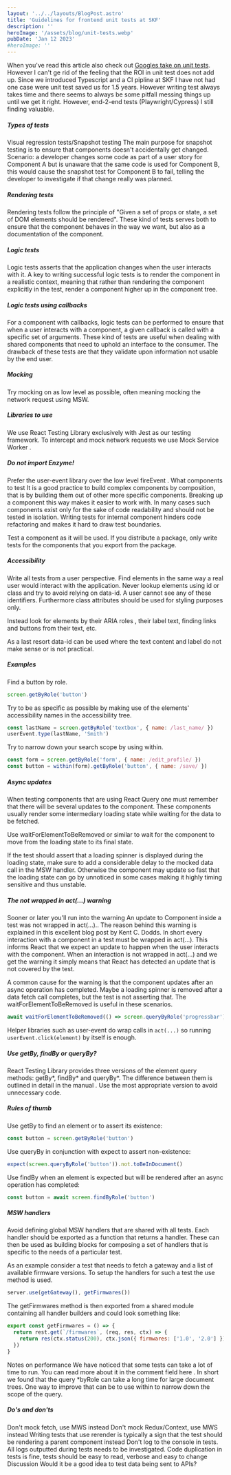 ```yaml
---
layout: '../../layouts/BlogPost.astro'
title: 'Guidelines for frontend unit tests at SKF'
description: ''
heroImage: '/assets/blog/unit-tests.webp'
pubDate: 'Jan 12 2023'
#heroImage: ''
---
```


When you've read this article also check out [Googles take on unit tests](https://abseil.io/resources/swe-book/html/ch12.html). However I can't ge rid of the feeling that the ROI in unit test does not add up. Since we introduced Typescript and a CI pipline at SKF I have not had one case were unit test saved us for 1.5 years. However writing test always takes time and there seems to always be some pitfall messing things up until we get it right. However, end-2-end tests (Playwright/Cypress) I still finding valuable.

##### Types of tests

Visual regression tests/Snapshot testing
The main purpose for snapshot testing is to ensure that components doesn't accidentally get changed. Scenario: a developer changes some code as part of a user story for Component A but is unaware that the same code is used for Component B, this would cause the snapshot test for Component B to fail, telling the developer to investigate if that change really was planned.

##### Rendering tests

Rendering tests follow the principle of "Given a set of props or state, a set of DOM elements should be rendered". These kind of tests serves both to ensure that the component behaves in the way we want, but also as a documentation of the component.

##### Logic tests

Logic tests asserts that the application changes when the user interacts with it. A key to writing successful logic tests is to render the component in a realistic context, meaning that rather than rendering the component explicitly in the test, render a component higher up in the component tree.

##### Logic tests using callbacks

For a component with callbacks, logic tests can be performed to ensure that when a user interacts with a component, a given callback is called with a specific set of arguments. These kind of tests are useful when dealing with shared components that need to uphold an interface to the consumer. The drawback of these tests are that they validate upon information not usable by the end user.

##### Mocking

Try mocking on as low level as possible, often meaning mocking the network request using MSW.

##### Libraries to use

We use React Testing Library exclusively with Jest as our testing framework. To intercept and mock network requests we use Mock Service Worker .

##### Do not import Enzyme!

Prefer the user-event library over the low level fireEvent .
What components to test
It is a good practice to build complex components by composition, that is by building them out of other more specific components. Breaking up a component this way makes it easier to work with. In many cases such components exist only for the sake of code readability and should not be tested in isolation. Writing tests for internal component hinders code refactoring and makes it hard to draw test boundaries.

Test a component as it will be used. If you distribute a package, only write tests for the components that you export from the package.

##### Accessibility

Write all tests from a user perspective. Find elements in the same way a real user would interact with the application. Never lookup elements using id or class and try to avoid relying on data-id. A user cannot see any of these identifiers. Furthermore class attributes should be used for styling purposes only.

Instead look for elements by their ARIA roles , their label text, finding links and buttons from their text, etc.

As a last resort data-id can be used where the text content and label do not make sense or is not practical.

##### Examples

Find a button by role.

```javascript
screen.getByRole('button')
```

Try to be as specific as possible by making use of the elements' accessibility names in the accessibility tree.

```javascript
const lastName = screen.getByRole('textbox', { name: /last_name/ })
userEvent.type(lastName, 'Smith')
```

Try to narrow down your search scope by using within.

```javascript
const form = screen.getByRole('form', { name: /edit_profile/ })
const button = within(form).getByRole('button', { name: /save/ })
```

##### Async updates

When testing components that are using React Query one must remember that there will be several updates to the component. These components usually render some intermediary loading state while waiting for the data to be fetched.

Use waitForElementToBeRemoved or similar to wait for the component to move from the loading state to its final state.

If the test should assert that a loading spinner is displayed during the loading state, make sure to add a considerable delay to the mocked data call in the MSW handler. Otherwise the component may update so fast that the loading state can go by unnoticed in some cases making it highly timing sensitive and thus unstable.

##### The not wrapped in act(...) warning

Sooner or later you'll run into the warning An update to Component inside a test was not wrapped in act(...).. The reason behind this warning is explained in this excellent blog post by Kent C. Dodds. In short every interaction with a component in a test must be wrapped in act(...). This informs React that we expect an update to happen when the user interacts with the component. When an interaction is not wrapped in act(...) and we get the warning it simply means that React has detected an update that is not covered by the test.

A common cause for the warning is that the component updates after an async operation has completed. Maybe a loading spinner is removed after a data fetch call completes, but the test is not asserting that. The waitForElementToBeRemoved is useful in these scenarios.

```javascript
await waitForElementToBeRemoved(() => screen.queryByRole('progressbar'))
```

Helper libraries such as user-event do wrap calls in `act(...)` so running `userEvent.click(element)` by itself is enough.

##### Use getBy, findBy or queryBy?

React Testing Library provides three versions of the element query methods: getBy*, findBy* and queryBy\*. The difference between them is outlined in detail in the manual . Use the most appropriate version to avoid unnecessary code.

##### Rules of thumb

Use getBy to find an element or to assert its existence:

```javascript
const button = screen.getByRole('button')
```

Use queryBy in conjunction with expect to assert non-existence:

```javascript
expect(screen.queryByRole('button')).not.toBeInDocument()
```

Use findBy when an element is expected but will be rendered after an async operation has completed:

```javascript
const button = await screen.findByRole('button')
```

##### MSW handlers

Avoid defining global MSW handlers that are shared with all tests. Each handler should be exported as a function that returns a handler. These can then be used as building blocks for composing a set of handlers that is specific to the needs of a particular test.

As an example consider a test that needs to fetch a gateway and a list of available firmware versions. To setup the handlers for such a test the use method is used.

```javascript
server.use(getGateway(), getFirmwares())
```

The getFirmwares method is then exported from a shared module containing all handler builders and could look something like:

```javascript
export const getFirmwares = () => {
  return rest.get(`/firmwares`, (req, res, ctx) => {
    return res(ctx.status(200), ctx.json({ firmwares: ['1.0', '2.0'] }))
  })
}
```

Notes on performance
We have noticed that some tests can take a lot of time to run. You can read more about it in the comment field here . In short we found that the query \*byRole can take a long time for large document trees. One way to improve that can be to use within to narrow down the scope of the query.

##### Do's and don'ts

Don't mock fetch, use MWS instead
Don't mock Redux/Context, use MWS instead
Writing tests that use rerender is typically a sign that the test should be rendering a parent component instead
Don't log to the console in tests. All logs outputted during tests needs to be investigated.
Code duplication in tests is fine, tests should be easy to read, verbose and easy to change
Discussion
Would it be a good idea to test data being sent to APIs?
